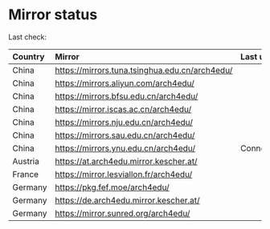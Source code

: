 <script src="./time.js"></script>
# Mirror status
Last check: <script type="text/javascript">localize(1686279483.919579);</script>

|Country|Mirror|Last update|
|:------|:-----|:----------|
|China|https://mirrors.tuna.tsinghua.edu.cn/arch4edu/|<script type="text/javascript">localize(1686248957);</script>|
|China|https://mirrors.aliyun.com/arch4edu/|<script type="text/javascript">localize(1686206023);</script>|
|China|https://mirrors.bfsu.edu.cn/arch4edu/|<script type="text/javascript">localize(1686162581);</script>|
|China|https://mirror.iscas.ac.cn/arch4edu/|<script type="text/javascript">localize(1686248957);</script>|
|China|https://mirrors.nju.edu.cn/arch4edu/|<script type="text/javascript">localize(1686162581);</script>|
|China|https://mirrors.sau.edu.cn/arch4edu/|<script type="text/javascript">localize(1673850842);</script>|
|China|https://mirrors.ynu.edu.cn/arch4edu/|ConnectTimeout|
|Austria|https://at.arch4edu.mirror.kescher.at/|<script type="text/javascript">localize(1686248957);</script>|
|France|https://mirror.lesviallon.fr/arch4edu/|<script type="text/javascript">localize(1686248957);</script>|
|Germany|https://pkg.fef.moe/arch4edu/|<script type="text/javascript">localize(1686248957);</script>|
|Germany|https://de.arch4edu.mirror.kescher.at/|<script type="text/javascript">localize(1686248957);</script>|
|Germany|https://mirror.sunred.org/arch4edu/|<script type="text/javascript">localize(1686248957);</script>|

<script src="./tablefilter/tablefilter.js"></script>
<script src="./table.js"></script>